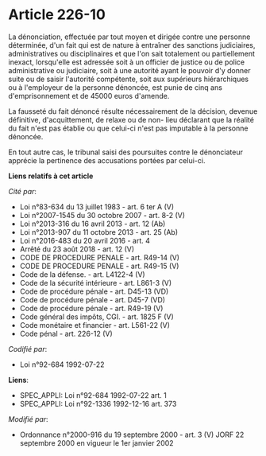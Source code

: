 # Article 226-10

La dénonciation, effectuée par tout moyen et dirigée contre une personne déterminée, d'un fait qui est de nature à entraîner
des sanctions judiciaires, administratives ou disciplinaires et que l'on sait totalement ou partiellement inexact,
lorsqu'elle est adressée soit à un officier de justice ou de police administrative ou judiciaire, soit à une autorité ayant
le pouvoir d'y donner suite ou de saisir l'autorité compétente, soit aux supérieurs hiérarchiques ou à l'employeur de la
personne dénoncée, est punie de cinq ans d'emprisonnement et de 45000 euros d'amende.

La fausseté du fait dénoncé résulte nécessairement de la décision, devenue définitive, d'acquittement, de relaxe ou de non-
lieu déclarant que la réalité du fait n'est pas établie ou que celui-ci n'est pas imputable à la personne dénoncée.

En tout autre cas, le tribunal saisi des poursuites contre le dénonciateur apprécie la pertinence des accusations portées par
celui-ci.

**Liens relatifs à cet article**

_Cité par_:

  - Loi n°83-634 du 13 juillet 1983 - art. 6 ter A (V)
  - Loi n°2007-1545 du 30 octobre 2007 - art. 8-2 (V)
  - Loi n°2013-316 du 16 avril 2013 - art. 12 (Ab)
  - Loi n°2013-907 du 11 octobre 2013 - art. 25 (Ab)
  - Loi n°2016-483 du 20 avril 2016 - art. 4
  - Arrêté du 23 août 2018 - art. 12 (V)
  - CODE DE PROCEDURE PENALE - art. R49-14 (V)
  - CODE DE PROCEDURE PENALE - art. R49-15 (V)
  - Code de la défense. - art. L4122-4 (V)
  - Code de la sécurité intérieure - art. L861-3 (V)
  - Code de procédure pénale - art. D45-13 (VD)
  - Code de procédure pénale - art. D45-7 (VD)
  - Code de procédure pénale - art. R49-19 (V)
  - Code général des impôts, CGI. - art. 1825 F (V)
  - Code monétaire et financier - art. L561-22 (V)
  - Code pénal - art. 226-12 (V)

_Codifié par_:

  - Loi n°92-684 1992-07-22

**Liens**:

  - SPEC_APPLI: Loi n°92-684 1992-07-22 art. 1
  - SPEC_APPLI: Loi n°92-1336 1992-12-16 art. 373

_Modifié par_:

  - Ordonnance n°2000-916 du 19 septembre 2000 - art. 3 (V) JORF 22 septembre 2000 en vigueur le 1er janvier 2002
